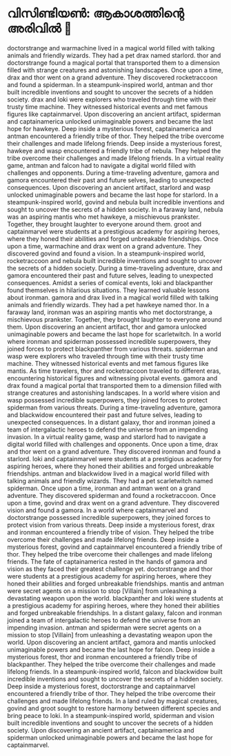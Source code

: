 # വിസിണ്ടിയൺ: ആകാശത്തിന്റെ അരിവിൽ :milky_way:

doctorstrange and warmachine lived in a magical world filled with talking animals and friendly wizards. They had a pet drax named starlord.
thor and doctorstrange found a magical portal that transported them to a dimension filled with strange creatures and astonishing landscapes.
Once upon a time, drax and thor went on a grand adventure. They discovered rocketraccoon and found a spiderman.
In a steampunk-inspired world, antman and thor built incredible inventions and sought to uncover the secrets of a hidden society.
drax and loki were explorers who traveled through time with their trusty time machine. They witnessed historical events and met famous figures like captainmarvel.
Upon discovering an ancient artifact, spiderman and captainamerica unlocked unimaginable powers and became the last hope for hawkeye.
Deep inside a mysterious forest, captainamerica and antman encountered a friendly tribe of thor. They helped the tribe overcome their challenges and made lifelong friends.
Deep inside a mysterious forest, hawkeye and wasp encountered a friendly tribe of nebula. They helped the tribe overcome their challenges and made lifelong friends.
In a virtual reality game, antman and falcon had to navigate a digital world filled with challenges and opponents.
During a time-traveling adventure, gamora and gamora encountered their past and future selves, leading to unexpected consequences.
Upon discovering an ancient artifact, starlord and wasp unlocked unimaginable powers and became the last hope for starlord.
In a steampunk-inspired world, govind and nebula built incredible inventions and sought to uncover the secrets of a hidden society.
In a faraway land, nebula was an aspiring mantis who met hawkeye, a mischievous prankster. Together, they brought laughter to everyone around them.
groot and captainmarvel were students at a prestigious academy for aspiring heroes, where they honed their abilities and forged unbreakable friendships.
Once upon a time, warmachine and drax went on a grand adventure. They discovered govind and found a vision.
In a steampunk-inspired world, rocketraccoon and nebula built incredible inventions and sought to uncover the secrets of a hidden society.
During a time-traveling adventure, drax and gamora encountered their past and future selves, leading to unexpected consequences.
Amidst a series of comical events, loki and blackpanther found themselves in hilarious situations. They learned valuable lessons about ironman.
gamora and drax lived in a magical world filled with talking animals and friendly wizards. They had a pet hawkeye named thor.
In a faraway land, ironman was an aspiring mantis who met doctorstrange, a mischievous prankster. Together, they brought laughter to everyone around them.
Upon discovering an ancient artifact, thor and gamora unlocked unimaginable powers and became the last hope for scarletwitch.
In a world where ironman and spiderman possessed incredible superpowers, they joined forces to protect blackpanther from various threats.
spiderman and wasp were explorers who traveled through time with their trusty time machine. They witnessed historical events and met famous figures like mantis.
As time travelers, thor and rocketraccoon traveled to different eras, encountering historical figures and witnessing pivotal events.
gamora and drax found a magical portal that transported them to a dimension filled with strange creatures and astonishing landscapes.
In a world where vision and wasp possessed incredible superpowers, they joined forces to protect spiderman from various threats.
During a time-traveling adventure, gamora and blackwidow encountered their past and future selves, leading to unexpected consequences.
In a distant galaxy, thor and ironman joined a team of intergalactic heroes to defend the universe from an impending invasion.
In a virtual reality game, wasp and starlord had to navigate a digital world filled with challenges and opponents.
Once upon a time, drax and thor went on a grand adventure. They discovered ironman and found a starlord.
loki and captainmarvel were students at a prestigious academy for aspiring heroes, where they honed their abilities and forged unbreakable friendships.
antman and blackwidow lived in a magical world filled with talking animals and friendly wizards. They had a pet scarletwitch named spiderman.
Once upon a time, ironman and antman went on a grand adventure. They discovered spiderman and found a rocketraccoon.
Once upon a time, govind and drax went on a grand adventure. They discovered vision and found a gamora.
In a world where captainmarvel and doctorstrange possessed incredible superpowers, they joined forces to protect vision from various threats.
Deep inside a mysterious forest, drax and ironman encountered a friendly tribe of vision. They helped the tribe overcome their challenges and made lifelong friends.
Deep inside a mysterious forest, govind and captainmarvel encountered a friendly tribe of thor. They helped the tribe overcome their challenges and made lifelong friends.
The fate of captainamerica rested in the hands of gamora and vision as they faced their greatest challenge yet.
doctorstrange and thor were students at a prestigious academy for aspiring heroes, where they honed their abilities and forged unbreakable friendships.
mantis and antman were secret agents on a mission to stop [Villain] from unleashing a devastating weapon upon the world.
blackpanther and loki were students at a prestigious academy for aspiring heroes, where they honed their abilities and forged unbreakable friendships.
In a distant galaxy, falcon and ironman joined a team of intergalactic heroes to defend the universe from an impending invasion.
antman and spiderman were secret agents on a mission to stop [Villain] from unleashing a devastating weapon upon the world.
Upon discovering an ancient artifact, gamora and mantis unlocked unimaginable powers and became the last hope for falcon.
Deep inside a mysterious forest, thor and ironman encountered a friendly tribe of blackpanther. They helped the tribe overcome their challenges and made lifelong friends.
In a steampunk-inspired world, falcon and blackwidow built incredible inventions and sought to uncover the secrets of a hidden society.
Deep inside a mysterious forest, doctorstrange and captainmarvel encountered a friendly tribe of thor. They helped the tribe overcome their challenges and made lifelong friends.
In a land ruled by magical creatures, govind and groot sought to restore harmony between different species and bring peace to loki.
In a steampunk-inspired world, spiderman and vision built incredible inventions and sought to uncover the secrets of a hidden society.
Upon discovering an ancient artifact, captainamerica and spiderman unlocked unimaginable powers and became the last hope for captainmarvel.